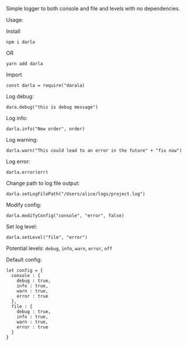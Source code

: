 Simple logger to both console and file and levels with no dependencies.

Usage:

Install

```
npm i darla
```
OR

```
yarn add darla
```

Import

```
const darla = require("darala)
```

Log debug:

```
dara.debug("this is debug message")
```

Log info:

```
darla.info("New order", order)
```


Log warning:

```
darla.warn("This could lead to an error in the future" + "fix now")
```

Log error:

```
darla.error(err)
```

Change path to log file output:

```
darla.setLogFilePath("/Users/alice/logs/project.log")
```


Modify config:
```
darla.modifyConfig("console", "error", false)
```

Set log level:

```
darla.setLevel("file", "error")
```

Potential levels: `debug`, `info`, `warn`, `error`, `off`

Default config:

```
let config = {
  console : {
    debug : true,
    info : true,
    warn : true,
    error : true
  },
  file : {
    debug : true,
    info : true,
    warn : true,
    error : true
  }
}
```

